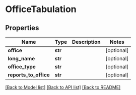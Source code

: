 # OfficeTabulation

## Properties
Name | Type | Description | Notes
------------ | ------------- | ------------- | -------------
**office** | **str** |  | [optional] 
**long_name** | **str** |  | [optional] 
**office_type** | **str** |  | [optional] 
**reports_to_office** | **str** |  | [optional] 

[[Back to Model list]](../README.md#documentation-for-models) [[Back to API list]](../README.md#documentation-for-api-endpoints) [[Back to README]](../README.md)

